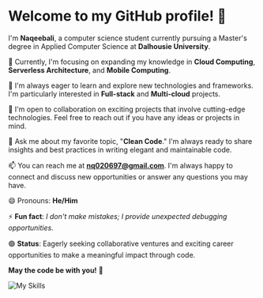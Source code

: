 # Welcome to my GitHub profile! 👋

I'm **Naqeebali**, a computer science student currently pursuing a Master's degree in Applied Computer Science at **Dalhousie University**.

🔭 Currently, I'm focusing on expanding my knowledge in **Cloud Computing**, **Serverless Architecture**, and **Mobile Computing**.

🌱 I'm always eager to learn and explore new technologies and frameworks. I'm particularly interested in **Full-stack** and **Multi-cloud** projects.

🤝 I'm open to collaboration on exciting projects that involve cutting-edge technologies. Feel free to reach out if you have any ideas or projects in mind.

💬 Ask me about my favorite topic, "**Clean Code**." I'm always ready to share insights and best practices in writing elegant and maintainable code.

📫 You can reach me at **nq020697@gmail.com**. I'm always happy to connect and discuss new opportunities or answer any questions you may have.

😄 Pronouns: **He/Him**

⚡ **Fun fact**: *I don't make mistakes; I provide unexpected debugging opportunities.*

🟢 **Status**: Eagerly seeking collaborative ventures and exciting career opportunities to make a meaningful impact through code.

**May the code be with you!** 🚀

![My Skills](https://skillicons.dev/icons?i=py,js,git,github)
